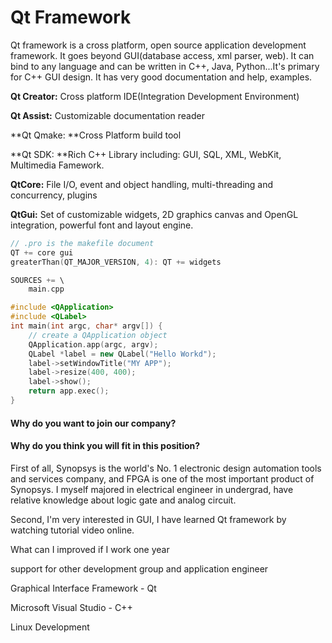 # Qt Framework

Qt framework is a cross platform, open source application development framework. It goes beyond GUI\(database access, xml parser, web\). It can bind to any language and can be written in C++, Java, Python...It's primary for C++ GUI design. It has very good documentation and help, examples.

**Qt Creator:** Cross platform IDE\(Integration Development Environment\)

**Qt Assist:** Customizable documentation reader

**Qt Qmake: **Cross Platform build tool

**Qt SDK: **Rich C++ Library including: GUI, SQL, XML, WebKit, Multimedia Famework.

**QtCore:** File I/O, event and object handling, multi-threading and concurrency, plugins

**QtGui:** Set of customizable widgets, 2D graphics canvas and OpenGL integration, powerful font and layout engine.

```cpp
// .pro is the makefile document
QT += core gui
greaterThan(QT_MAJOR_VERSION, 4): QT += widgets

SOURCES += \
    main.cpp
```

```cpp
#include <QApplication>
#include <QLabel>
int main(int argc, char* argv[]) {
    // create a QApplication object
    QApplication.app(argc, argv);
    QLabel *label = new QLabel("Hello Workd");
    label->setWindowTitle("MY APP");
    label->resize(400, 400);
    label->show();
    return app.exec();
}
```



#### Why do you want to join our company?

#### 

#### Why do you think you will fit in this position?

First of all, Synopsys is the world's No. 1 electronic design automation tools and services company, and FPGA is one of the most important product of Synopsys. I myself majored in electrical engineer in undergrad, have relative knowledge about logic gate and analog circuit.

Second, I'm very interested in GUI, I have learned Qt framework by watching tutorial video online.  





What can I improved if I work one year

support for other development group and application engineer

Graphical Interface Framework - Qt

Microsoft Visual Studio - C++

Linux Development 































